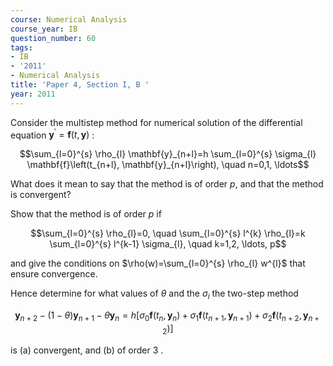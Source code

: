 ```yaml
---
course: Numerical Analysis
course_year: IB
question_number: 60
tags:
- IB
- '2011'
- Numerical Analysis
title: 'Paper 4, Section I, B '
year: 2011
---
```




Consider the multistep method for numerical solution of the differential equation $\mathbf{y}^{\prime}=\mathbf{f}(t, \mathbf{y})$ :

$$\sum_{l=0}^{s} \rho_{l} \mathbf{y}_{n+l}=h \sum_{l=0}^{s} \sigma_{l} \mathbf{f}\left(t_{n+l}, \mathbf{y}_{n+l}\right), \quad n=0,1, \ldots$$

What does it mean to say that the method is of order $p$, and that the method is convergent?

Show that the method is of order $p$ if

$$\sum_{l=0}^{s} \rho_{l}=0, \quad \sum_{l=0}^{s} l^{k} \rho_{l}=k \sum_{l=0}^{s} l^{k-1} \sigma_{l}, \quad k=1,2, \ldots, p$$

and give the conditions on $\rho(w)=\sum_{l=0}^{s} \rho_{l} w^{l}$ that ensure convergence.

Hence determine for what values of $\theta$ and the $\sigma_{i}$ the two-step method

$$\mathbf{y}_{n+2}-(1-\theta) \mathbf{y}_{n+1}-\theta \mathbf{y}_{n}=h\left[\sigma_{0} \mathbf{f}\left(t_{n}, \mathbf{y}_{n}\right)+\sigma_{1} \mathbf{f}\left(t_{n+1}, \mathbf{y}_{n+1}\right)+\sigma_{2} \mathbf{f}\left(t_{n+2}, \mathbf{y}_{n+2}\right)\right]$$

is (a) convergent, and (b) of order 3 .